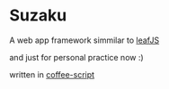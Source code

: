 Suzaku
=====
A web app framework simmilar to [leafJS](https://github.com/NStal/leafJs)

and just for personal practice now :)

written in [coffee-script](http://coffeescript.org/)

